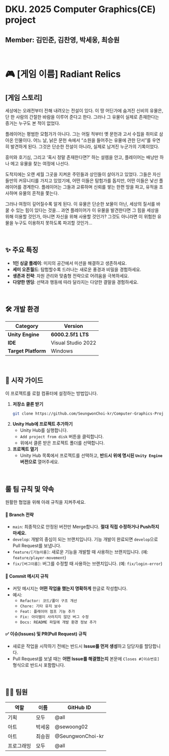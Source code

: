 # DKU. 2025 Computer Graphics(CE) project
## Member: 김민준, 김찬영, 박세웅, 최승원
<br>

# 🎮 [게임 이름] Radiant Relics
## [게임 스토리]

세상에는 오래전부터 전해 내려오는 전설이 있다.
이 땅 어딘가에 숨겨진 신비의 유물은, 단 한 사람의 간절한 바람을 이루어 준다고 한다.
그러나 그 유물이 실제로 존재한다는 증거는 누구도 본 적이 없었다.

플레이어는 평범한 모험가가 아니다.
그는 어릴 적부터 옛 문헌과 고서 수집을 취미로 삼아온 인물이다.
어느 날, 낡은 문헌 속에서 “소원을 들어주는 유물에 관한 단서”를 우연히 발견하게 된다.
그것은 단순한 전설이 아니라, 실제로 남겨진 누군가의 기록이었다.

흥미와 호기심, 그리고 ‘혹시 정말 존재한다면?’ 하는 설렘을 안고,
플레이어는 배낭만 하나 메고 유물을 찾는 여정에 나선다.

도착지에는 오랜 세월 그곳을 지켜온 주민들과 상인들이 살아가고 있었다.
그들은 자신들만의 커뮤니티를 가지고 있었기에, 어떤 이들은 탐험가를 돕지만, 어떤 이들은 낯선 플레이어를 경계한다.
플레이어는 그들과 교류하며 신뢰를 쌓는 한편 땅을 파고, 유적을 조사하며 유물의 흔적을 쫓는다.

그러나 여정이 깊어질수록 알게 된다.
이 유물은 단순한 보물이 아닌, 세상의 질서를 바꿀 수 있는 힘이 있다는 것을...
과연 플레이어가 이 유물을 발견한다면
그 힘을 세상을 위해 이용할 것인가, 아니면 자신을 위해 사용할 것인가?
그것도 아니라면 이 위험한 유물을 누구도 이용하지 못하도록 파괴할 것인가...

<br>

## ✨ 주요 특징

* **1인 싱글 플레이**: 미지의 공간에서 미션을 해결하고 생존하세요.
* **세미 오픈월드**: 탐험할수록 드러나는 새로운 풍경과 비밀을 경험하세요.
* **생존과 전략**: 자원 관리와 맞춤형 전략으로 어려움을 극복하세요.
* **다양한 엔딩**: 선택과 행동에 따라 달라지는 다양한 결말을 경험하세요. 


<br>

## 🛠️ 개발 환경

| Category | Version |
|---|---|
| **Unity Engine** | **6000.2.5f1 LTS** |
| **IDE** | Visual Studio 2022 |
| **Target Platform** | Windows |


<br>

## 🚀 시작 가이드

이 프로젝트를 로컬 컴퓨터에 설정하는 방법입니다.

1.  **저장소 클론 받기**
    ```bash
    git clone https://github.com/SeungwonChoi-kr/Computer-Graphics-Project.git
    ```
2.  **Unity Hub에 프로젝트 추가하기**
    - Unity Hub를 실행합니다.
    - `Add project from disk` 버튼을 클릭합니다.
    - 위에서 클론 받은 프로젝트 폴더를 선택합니다.
3.  **프로젝트 열기**
    - Unity Hub 목록에서 프로젝트를 선택하고, **반드시 위에 명시된 `Unity Engine` 버전으로** 열어주세요.


<br>

## 룰 팀 규칙 및 약속

원활한 협업을 위해 아래 규칙을 지켜주세요.

#### 🌿 Branch 전략

- `main`: 최종적으로 안정된 버전만 Merge합니다. **절대 직접 수정하거나 Push하지 마세요.**
- `develop`: 개발의 중심이 되는 브랜치입니다. 기능 개발이 완료되면 `develop`으로 Pull Request를 보냅니다.
- `feature/[기능이름]`: 새로운 기능을 개발할 때 사용하는 브랜치입니다. (예: `feature/player-movement`)
- `fix/[버그이름]`: 버그를 수정할 때 사용하는 브랜치입니다. (예: `fix/login-error`)

#### 💬 Commit 메시지 규칙

- 커밋 메시지는 **어떤 작업을 했는지 명확하게** 한글로 작성합니다.
- 예시:
    - `Refactor: 코드/폴더 구조 개선`
    - `Chore: 기타 유지 보수`
    - `Feat: 플레이어 점프 기능 추가`
    - `Fix: 아이템이 사라지지 않던 버그 수정`
    - `Docs: README 파일에 개발 환경 정보 추가`

#### ✅ 이슈(Issues) 및 PR(Pull Request) 규칙

- 새로운 작업을 시작하기 전에는 반드시 **Issue를 먼저 생성**하고 담당자를 할당합니다.
- Pull Request를 보낼 때는 **어떤 Issue를 해결했는지** 본문에 `Closes #[이슈번호]` 형식으로 반드시 포함합니다.


<br>

## 🧑‍💻 팀원

| 역할 | 이름 | GitHub ID |
|---|---|---|
| 기획 | 모두 | @all |
| 아트 | 박세웅 | @sewoong02 |
| 아트 | 최승원 | @SeungwonChoi-kr |
| 프로그래밍 | 모두 | @all |
